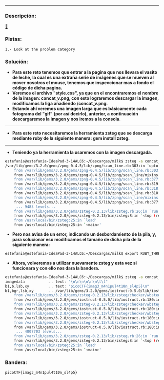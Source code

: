 ***
### Descripción:
[🥛](http://mercury.picoctf.net:7585/)

### Pistas: 
```
1.- Look at the problem category
```

### Solución:
- **Para este reto tenemos que entrar a la pagina que nos llevara el vasito de leche, la cual es una extraña serie de imágenes que se mueven al mover nosotros el mouse, tenemos que inspeccionar mas a fondo el código de dicha pagina.**
- **Veremos el archivo "style.css", ya que en el encontraremos el nombre de la imagen: concat_v.png, con esto lograremos descargar la imagen, modificamos la liga añadiendo /concat_v.png.**
- **Estando ahí veremos una imagen larga que es básicamente cada fotograma del "gif" (por así decirlo), anterior, a continuación descargaremos la imagen y nos iremos a la consola.**
***
- **Para este reto necesitaremos la herramienta zsteg que se descarga mediante ruby de la siguiente manera: gem install zsteg.**
***
- **Teniendo ya la herramienta la usaremos con la imagen descargada.**
```bash
estefania@estefania-IdeaPad-3-14ALC6:~/Descargas/milk$ zsteg -a concat_v.png 
/var/lib/gems/3.2.0/gems/zpng-0.4.5/lib/zpng/scan_line.rb:303:in `upto': stack level too deep (SystemStackError)
	from /var/lib/gems/3.2.0/gems/zpng-0.4.5/lib/zpng/scan_line.rb:303:in `decoded_bytes'
	from /var/lib/gems/3.2.0/gems/zpng-0.4.5/lib/zpng/scan_line/mixins.rb:17:in `prev_scanline_byte'
	from /var/lib/gems/3.2.0/gems/zpng-0.4.5/lib/zpng/scan_line.rb:377:in `prev_scanline_byte'
	from /var/lib/gems/3.2.0/gems/zpng-0.4.5/lib/zpng/scan_line.rb:319:in `block in decoded_bytes'
	from /var/lib/gems/3.2.0/gems/zpng-0.4.5/lib/zpng/scan_line.rb:318:in `upto'
	from /var/lib/gems/3.2.0/gems/zpng-0.4.5/lib/zpng/scan_line.rb:318:in `decoded_bytes'
	from /var/lib/gems/3.2.0/gems/zpng-0.4.5/lib/zpng/scan_line/mixins.rb:17:in `prev_scanline_byte'
	from /var/lib/gems/3.2.0/gems/zpng-0.4.5/lib/zpng/scan_line.rb:377:in `prev_scanline_byte'
	 ... 9483 levels...
	from /var/lib/gems/3.2.0/gems/zsteg-0.2.13/lib/zsteg.rb:26:in `run'
	from /var/lib/gems/3.2.0/gems/zsteg-0.2.13/bin/zsteg:8:in `<top (required)>'
	from /usr/local/bin/zsteg:25:in `load'
	from /usr/local/bin/zsteg:25:in `<main>'
```
- **Pero nos avisa de un error, indicando un desbordamiento de la pila, y, para solucionar eso modificamos el tamaño de dicha pila de la siguiente manera:**
```bash
estefania@estefania-IdeaPad-3-14ALC6:~/Descargas/milk$ export RUBY_THREAD_VM_STACK_SIZE=500000000
```
- **Ahora, volveremos a utilizar nuevamente zsteg y esta vez si funcionara y con ello nos dara la bandera.**
```bash
estefania@estefania-IdeaPad-3-14ALC6:~/Descargas/milk$ zsteg -a concat_v.png 
imagedata           .. text: "\n\n\n\n\n\n\t\t"
b1,b,lsb,xy         .. text: "picoCTF{imag3_m4n1pul4t10n_sl4p5}\n"
b1,bgr,lsb,xy       .. /var/lib/gems/3.2.0/gems/iostruct-0.5.0/lib/iostruct.rb:180:in `inspect': stack level too deep (SystemStackError)
	from /var/lib/gems/3.2.0/gems/zsteg-0.2.13/lib/zsteg/checker/wbstego.rb:41:in `to_s'
	from /var/lib/gems/3.2.0/gems/iostruct-0.5.0/lib/iostruct.rb:180:in `inspect'
	from /var/lib/gems/3.2.0/gems/zsteg-0.2.13/lib/zsteg/checker/wbstego.rb:41:in `to_s'
	from /var/lib/gems/3.2.0/gems/iostruct-0.5.0/lib/iostruct.rb:180:in `inspect'
	from /var/lib/gems/3.2.0/gems/zsteg-0.2.13/lib/zsteg/checker/wbstego.rb:41:in `to_s'
	from /var/lib/gems/3.2.0/gems/iostruct-0.5.0/lib/iostruct.rb:180:in `inspect'
	from /var/lib/gems/3.2.0/gems/zsteg-0.2.13/lib/zsteg/checker/wbstego.rb:41:in `to_s'
	from /var/lib/gems/3.2.0/gems/iostruct-0.5.0/lib/iostruct.rb:180:in `inspect'
	 ... 4807703 levels...
	from /var/lib/gems/3.2.0/gems/zsteg-0.2.13/lib/zsteg.rb:26:in `run'
	from /var/lib/gems/3.2.0/gems/zsteg-0.2.13/bin/zsteg:8:in `<top (required)>'
	from /usr/local/bin/zsteg:25:in `load'
	from /usr/local/bin/zsteg:25:in `<main>'
```

### Bandera:
```
picoCTF{imag3_m4n1pul4t10n_sl4p5}
```
